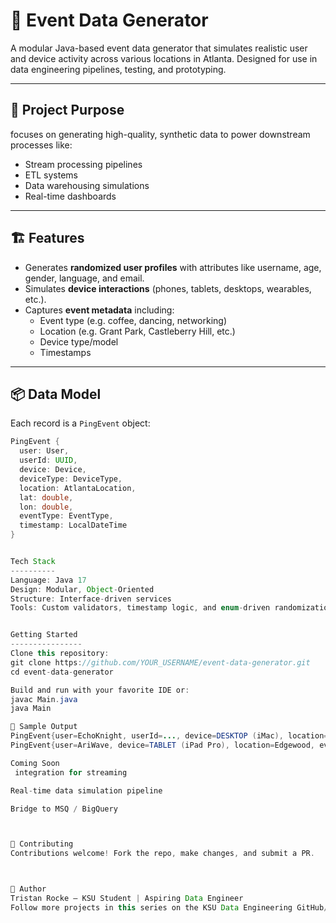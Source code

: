 # 🎯 Event Data Generator

A modular Java-based event data generator that simulates realistic user and device activity across various locations in Atlanta. Designed for use in data engineering pipelines, testing, and prototyping.

---

## 📌 Project Purpose

 focuses on generating high-quality, synthetic data to power downstream processes like:

- Stream processing pipelines
- ETL systems
- Data warehousing simulations
- Real-time dashboards

---

## 🏗 Features

- Generates **randomized user profiles** with attributes like username, age, gender, language, and email.
- Simulates **device interactions** (phones, tablets, desktops, wearables, etc.).
- Captures **event metadata** including:
  - Event type (e.g. coffee, dancing, networking)
  - Location (e.g. Grant Park, Castleberry Hill, etc.)
  - Device type/model
  - Timestamps

---

## 📦 Data Model

Each record is a `PingEvent` object:

```java
PingEvent {
  user: User,
  userId: UUID,
  device: Device,
  deviceType: DeviceType,
  location: AtlantaLocation,
  lat: double,
  lon: double,
  eventType: EventType,
  timestamp: LocalDateTime
}


Tech Stack
----------
Language: Java 17
Design: Modular, Object-Oriented
Structure: Interface-driven services
Tools: Custom validators, timestamp logic, and enum-driven randomization


Getting Started
----------------
Clone this repository:
git clone https://github.com/YOUR_USERNAME/event-data-generator.git
cd event-data-generator

Build and run with your favorite IDE or:
javac Main.java
java Main

🧪 Sample Output
PingEvent{user=EchoKnight, userId=..., device=DESKTOP (iMac), location=Castleberry Hill, eventType=DANCING, timestamp=2025-05-11T17:43:41}
PingEvent{user=AriWave, device=TABLET (iPad Pro), location=Edgewood, eventType=COFFEE, timestamp=2025-05-22T23:55:17}

Coming Soon
 integration for streaming

Real-time data simulation pipeline

Bridge to MSQ / BigQuery



🤝 Contributing
Contributions welcome! Fork the repo, make changes, and submit a PR.



👤 Author
Tristan Rocke — KSU Student | Aspiring Data Engineer
Follow more projects in this series on the KSU Data Engineering GitHub/Reddit page.




